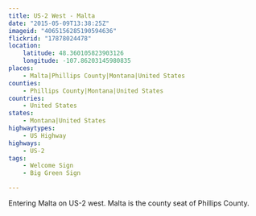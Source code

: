 ```yaml
---
title: US-2 West - Malta
date: "2015-05-09T13:38:25Z"
imageid: "4065156285190594636"
flickrid: "17878024478"
location:
    latitude: 48.360105823903126
    longitude: -107.86203145980835
places:
    - Malta|Phillips County|Montana|United States
counties:
    - Phillips County|Montana|United States
countries:
    - United States
states:
    - Montana|United States
highwaytypes:
    - US Highway
highways:
    - US-2
tags:
    - Welcome Sign
    - Big Green Sign

---
```

Entering Malta on US-2 west.  Malta is the county seat of Phillips County.